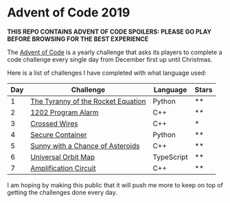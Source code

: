 # Advent of Code 2019 

**THIS REPO CONTAINS ADVENT OF CODE SPOILERS: PLEASE GO PLAY BEFORE BROWSING FOR THE BEST EXPERIENCE**

The [Advent of Code](https://adventofcode.com/2019) is a yearly challenge that asks its players to complete a code challenge every single day from December first up until Christmas. 

Here is a list of challenges I have completed with what language used:

| Day | Challenge | Language | Stars |
| --- | --------- | -------- | ----- | 
| 1   | [The Tyranny of the Rocket Equation](https://adventofcode.com/2019/day/1) | Python | ** |
| 2   | [1202 Program Alarm](https://adventofcode.com/2019/day/2) | C++ | ** |
| 3   | [Crossed Wires](https://adventofcode.com/2019/day/3) | C++ | * |
| 4   | [Secure Container](https://adventofcode.com/2019/day/4) | Python | ** |
| 5   | [Sunny with a Chance of Asteroids](https://adventofcode.com/2019/day/5) | C++ | ** |
| 6   | [Universal Orbit Map](https://adventofcode.com/2019/day/6) | TypeScript | ** |
| 7   | [Amplification Circuit](https://adventofcode.com/2019/day/7) | C++ | ** |

I am hoping by making this public that it will push me more to keep on top of getting the challenges done every day.